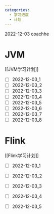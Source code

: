 ```yaml
---
categories:
  - 学习进度
  - 计划
---
```

2022-12-03 coachhe

# JVM

[[JVM学习计划]]

- [ ] 2022-12-03\_1
- [ ] 2022-12-03\_2
- [ ] 2022-12-03\_3
- [ ] 2022-12-03\_4
- [ ] 2022-12-03\_5
- [ ] 2022-12-03\_6
- [ ] 2022-12-03\_7
- [ ] 2022-12-03\_8

# Flink

[[Flink学习计划]]

- [ ] 2022-12-03\_1
- [ ] 2022-12-03\_2
- [ ] 2022-12-03\_3
- [ ] 2022-12-03\_4
- [ ] 2022-12-03\_5

